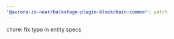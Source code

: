 ```yaml
---
'@aurora-is-near/backstage-plugin-blockchain-common': patch
---
```


chore: fix typo in entity specs
